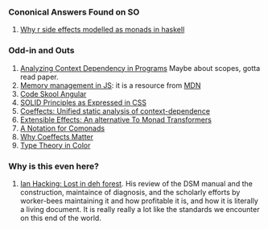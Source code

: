 ### Cononical Answers Found on SO
1. [Why r side effects modelled as monads in haskell](http://stackoverflow.com/questions/2488646/why-are-side-effects-modeled-as-monads-in-haskell?rq=1)

### Odd-in and Outs
1. [Analyzing Context Dependency in Programs](http://tomasp.net/academic/drafts/coeffects-structural/coeffects-structural.pdf) Maybe about scopes, gotta read paper.
2. [Memory management in JS](https://developer.mozilla.org/en-US/docs/Web/JavaScript/Memory_Management#Reference-counting_garbage_collection): it is a resource from [MDN](https://developer.mozilla.org)
3. [Code Skool Angular](http://campus.codeschool.com/courses/shaping-up-with-angular-js/level/1/section/1/video/1)
4. [SOLID Principles as Expressed in CSS](http://blog.millermedeiros.com/solid-css/)
5. [Coeffects: Unified static analysis of context-dependence](http://tomasp.net/academic/papers/coeffects/coeffects-icalp.pdf)
6. [Extensible Effects: An alternative To Monad Transformers](http://www.cs.indiana.edu/~sabry/papers/exteff.pdf)
7. [A Notation for Comonads](http://www.cl.cam.ac.uk/~dao29/publ/codo-notation-orchard-ifl12.pdf)
8. [Why Coeffects Matter](http://tomasp.net/blog/2014/why-coeffects-matter/index.html)
9. [Type Theory in Color](http://www.cse.chalmers.se/~bernardy/CCCC.pdf)

### Why is this even here?
1. [Ian Hacking: Lost in deh forest](http://www.lrb.co.uk/v35/n15/ian-hacking/lost-in-the-forest). His review of the DSM manual and the construction, maintaince of diagnosis, and the scholarly efforts by worker-bees maintaining it and how profitable it is, and how it is literally a living document. It is really really a lot like the standards we encounter on this end of the world.
